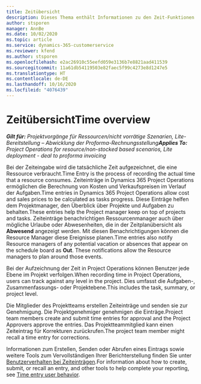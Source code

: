 ```yaml
---
title: Zeitübersicht
description: Dieses Thema enthält Informationen zu den Zeit-Funktionen in Dynamics 365 Project Operations.
author: stsporen
manager: AnnBe
ms.date: 10/02/2020
ms.topic: article
ms.service: dynamics-365-customerservice
ms.reviewer: kfend
ms.author: stsporen
ms.openlocfilehash: e2ac26910c55eefd059e3136b7e8821aad411539
ms.sourcegitcommit: 11a61db54119503e82faec5f99c4273e8d1247e5
ms.translationtype: HT
ms.contentlocale: de-DE
ms.lasthandoff: 10/16/2020
ms.locfileid: "4076439"
---
```

# <a name="time-overview"></a><span data-ttu-id="7d313-103">Zeitübersicht</span><span class="sxs-lookup"><span data-stu-id="7d313-103">Time overview</span></span>

<span data-ttu-id="7d313-104">_**Gilt für:** Projektvorgänge für Ressourcen/nicht vorrätige Szenarien, Lite-Bereitstellung – Abwicklung der Proforma-Rechnungsstellung_</span><span class="sxs-lookup"><span data-stu-id="7d313-104">_**Applies To:** Project Operations for resource/non-stocked based scenarios, Lite deployment - deal to proforma invoicing_</span></span>

<span data-ttu-id="7d313-105">Bei der Zeiteingabe wird die tatsächliche Zeit aufgezeichnet, die eine Ressource verbraucht.</span><span class="sxs-lookup"><span data-stu-id="7d313-105">Time Entry is the process of recording the actual time that a resource consumes.</span></span> <span data-ttu-id="7d313-106">Zeiteinträge in Dynamics 365 Project Operations ermöglichen die Berechnung von Kosten und Verkaufspreisen im Verlauf der Aufgaben.</span><span class="sxs-lookup"><span data-stu-id="7d313-106">Time entries in Dynamics 365 Project Operations allow cost and sales prices to be calculated as tasks progress.</span></span> <span data-ttu-id="7d313-107">Diese Einträge helfen dem Projektmanager, den Überblick über Projekte und Aufgaben zu behalten.</span><span class="sxs-lookup"><span data-stu-id="7d313-107">These entries help the Project manager keep on top of projects and tasks.</span></span> <span data-ttu-id="7d313-108">Zeiteinträge benachrichtigen Ressourcenmanager auch über mögliche Urlaube oder Abwesenheiten, die in der Zeitplanübersicht als **Abwesend** angezeigt werden. Mit diesen Benachrichtigungen können die Resource Manager diese Ereignisse planen.</span><span class="sxs-lookup"><span data-stu-id="7d313-108">Time entries also notify Resource managers of any potential vacation or absences that appear on the schedule board as **Out**. These notifications allow the Resource managers to plan around those events.</span></span>

<span data-ttu-id="7d313-109">Bei der Aufzeichnung der Zeit in Project Operations können Benutzer jede Ebene im Projekt verfolgen.</span><span class="sxs-lookup"><span data-stu-id="7d313-109">When recording time in Project Operations, users can track against any level in the project.</span></span> <span data-ttu-id="7d313-110">Dies umfasst die Aufgaben-, Zusammenfassungs- oder Projektebene.</span><span class="sxs-lookup"><span data-stu-id="7d313-110">This includes the task, summary, or project level.</span></span>

<span data-ttu-id="7d313-111">Die Mitglieder des Projektteams erstellen Zeiteinträge und senden sie zur Genehmigung. Die Projektgenehmiger genehmigen die Einträge.</span><span class="sxs-lookup"><span data-stu-id="7d313-111">Project team members create and submit time entries for approval and the Project Approvers approve the entries.</span></span> <span data-ttu-id="7d313-112">Das Projektteammitglied kann einen Zeiteintrag für Korrekturen zurückrufen.</span><span class="sxs-lookup"><span data-stu-id="7d313-112">The project team member might recall a time entry for corrections.</span></span>

<span data-ttu-id="7d313-113">Informationen zum Erstellen, Senden oder Abrufen eines Eintrags sowie weitere Tools zum Vervollständigen Ihrer Berichterstellung finden Sie unter [Benutzerverhalten bei Zeiteinträgen](ui-behavior-time.md).</span><span class="sxs-lookup"><span data-stu-id="7d313-113">For information about how to create, submit, or recall an entry, and other tools to help complete your reporting, see [Time entry user behavior](ui-behavior-time.md).</span></span>

